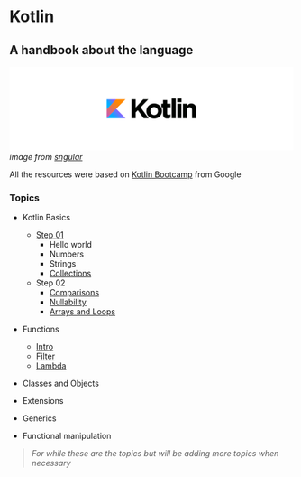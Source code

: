 # Kotlin
## A handbook about the language

![Kotlin logo](/docs/kotlin-background.png)
*image from [sngular](https://www.sngular.com/kotlin-programming-good-idea/)*

All the resources were based on [Kotlin Bootcamp](https://developer.android.com/courses/kotlin-bootcamp/overview) from Google

### Topics
- Kotlin Basics
  - [Step 01](basic/hello.kts)
    - Hello world
    - Numbers
    - Strings
    - [Collections](basic/collections.kts)
  - Step 02
    - [Comparisons](basic/decisions.kts)
    - [Nullability](basic/nullability.kts)
    - [Arrays and Loops](basic/arraysAndLoops.kts)

- Functions
  - [Intro](functions/func.kts)
  - [Filter](functions/filter.kts)
  - [Lambda](functions/lambda.kts)
- Classes and Objects
- Extensions
- Generics
- Functional manipulation

> *For while these are the topics but will be adding more topics when necessary*